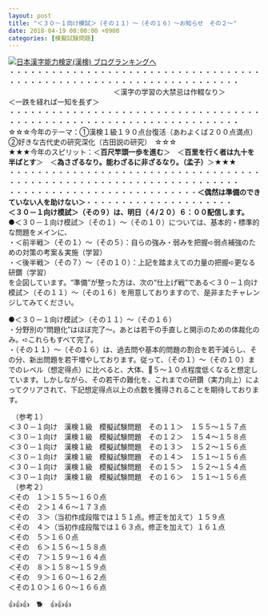 ```yaml
---
layout: post
title: "＜３０－１向け模試＞（その１１）～（その１６）～お知らせ　その２～"
date: 2018-04-19 00:00:00 +0900
categories: [模擬試験問題]
---
```


[![](/syuusyuu9701/assets/images/＜３０－１向け模試＞（その１１）～（その１６）～お知らせ-その２～-br_c_3028_1.gif)](http://blog.with2.net/link.php?1659096:3028 "日本漢字能力検定(漢検) ブログランキングへ")[日本漢字能力検定(漢検) ブログランキングへ](http://blog.with2.net/link.php?1659096:3028)  
・・・・・・・・・・・・・・・・・・・・・・・・・・・・・・・・・・・・・・・・・・・・・・・・・・・・・・・・・・・・・・・・・・・・・  
　　　　　　　　　　　　　　　＜漢字の学習の大禁忌は作輟なり＞　　　　　＜一跌を経れば一知を長ず＞　　　　　  
・・・・・・・・・・・・・・・・・・・・・・・・・・・・・・・・・・・・・・・・・・・・・・・・・・・・・・・・・・・・・・・・・・・・・  
☆☆☆今年のテーマ：①漢検１級１９０点台復活（あわよくば２００点満点）　②好きな古代史の研究深化（古田説の研究）　☆☆☆  
★★★今年のスピリット：＜**百尺竿頭一歩を進む**＞　＜**百里を行く者は九十を半ばとす**＞　＜**為さざるなり。能わざるに非ざるなり。（孟子）**＞★★★  
・・・・・・・・・・・・・・・・・・・・・・・・・・・・・・・・・・・・・・・・・・・・・・・・・・・・・・・・・・・・・・・・・・・・・  
・・・・・・・・・・・・・・・・・・・・・・・・・・・**＜偶然は準備のできていない人を助けない＞**・・・・・・・・・・・・・・・・・・・・・  
**＜３０－１向け模試＞（その９）は、明日（４/２０）６：００配信します。**  
●＜３０－１向け模試＞（その１）～（その１０）については、基本的・標準的な問題をメインに、  
・＜前半戦＞（その１）～（その５）：自らの強み・弱みを把握➪弱点補強のための対策の考案＆実施（学習）  
・＜後半戦＞（その７）～（その１０）：上記を踏まえての力量の把握➪更なる研鑽（学習）  
を企図しています。“準備”が整った方は、次の“仕上げ戦”である＜３０－１向け模試＞（その１１）～（その１６）を用意しておりますので、是非またチャレンジしてみてください。  
  
●＜３０－１向け模試＞（その１１）～（その１６）  
・分野別の“問題化”はほぼ完了～。あとは若干の手直しと開示のための体裁化のみ。➪これらもすべて完了。  
・（その１１）～（その１６）は、過去問や基本的問題の割合を若干減らし、その分、新出問題を若干増やしております。従って、（その１）～（その１０）までのレベル（想定得点）に比べると、大体、🔺５～１０点程度低くなると想定しています。しかしながら、その若干の難化を、これまでの研鑽（実力向上）によってクリアされて、下記想定得点以上の点数を獲得されることを期待しております。  
  
　（参考１）  
＜３０－１向け　漢検１級　模擬試験問題　その１１＞　１５５～１５７点  
＜３０－１向け　漢検１級　模擬試験問題　その１２＞　１５４～１５８点  
＜３０－１向け　漢検１級　模擬試験問題　その１３＞　１５２～１５６点  
＜３０－１向け　漢検１級　模擬試験問題　その１４＞　１５１～１５６点  
＜３０－１向け　漢検１級　模擬試験問題　その１５＞　１５２～１５４点  
＜３０－１向け　漢検１級　模擬試験問題　その１６＞　１５１～１５６点  
　（参考２）  
＜その　１＞１５５～１６０点  
＜その　２＞１４６～１７３点  
＜その　３＞（当初作成段階では１５１点。修正を加えて）１５９点  
＜その　４＞（当初作成段階では１６３点。修正を加えて）１６１点　  
＜その　５＞１６０点  
＜その　６＞１５６～１５８点  
＜その　７＞１５９～１６４点  
＜その　８＞１５８～１５９点  
＜その　９＞１６０～１６２点  
＜その１０＞１６０～１６６点  
  
👍👍👍　🐕　👍👍👍